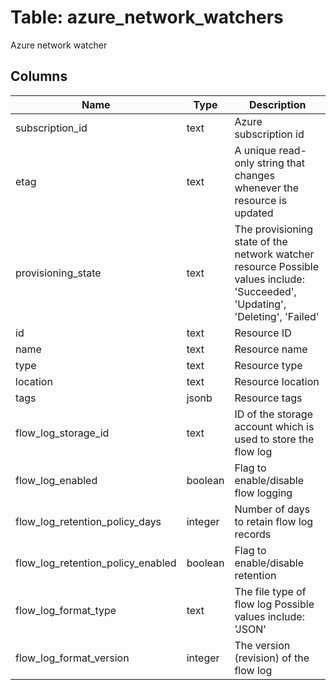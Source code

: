 
# Table: azure_network_watchers
Azure network watcher
## Columns
| Name        | Type           | Description  |
| ------------- | ------------- | -----  |
|subscription_id|text|Azure subscription id|
|etag|text|A unique read-only string that changes whenever the resource is updated|
|provisioning_state|text|The provisioning state of the network watcher resource Possible values include: 'Succeeded', 'Updating', 'Deleting', 'Failed'|
|id|text|Resource ID|
|name|text|Resource name|
|type|text|Resource type|
|location|text|Resource location|
|tags|jsonb|Resource tags|
|flow_log_storage_id|text|ID of the storage account which is used to store the flow log|
|flow_log_enabled|boolean|Flag to enable/disable flow logging|
|flow_log_retention_policy_days|integer|Number of days to retain flow log records|
|flow_log_retention_policy_enabled|boolean|Flag to enable/disable retention|
|flow_log_format_type|text|The file type of flow log Possible values include: 'JSON'|
|flow_log_format_version|integer|The version (revision) of the flow log|
